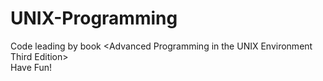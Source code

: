 # UNIX-Programming
Code leading by book &lt;Advanced Programming in the UNIX Environment Third Edition>  
Have Fun!
